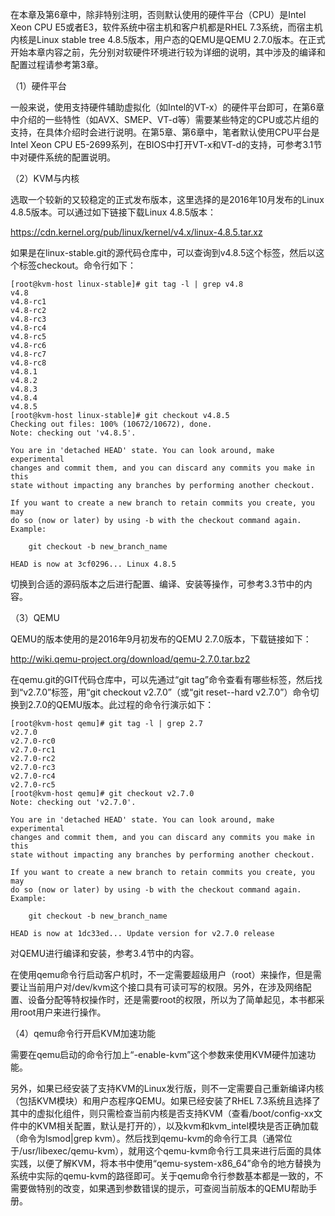 
<!-- @import "[TOC]" {cmd="toc" depthFrom=1 depthTo=6 orderedList=false} -->

<!-- code_chunk_output -->



<!-- /code_chunk_output -->

在本章及第6章中，除非特别注明，否则默认使用的硬件平台（CPU）是Intel Xeon CPU E5或者E3，软件系统中宿主机和客户机都是RHEL 7.3系统，而宿主机内核是Linux stable tree 4.8.5版本，用户态的QEMU是QEMU 2.7.0版本。在正式开始本章内容之前，先分别对软硬件环境进行较为详细的说明，其中涉及的编译和配置过程请参考第3章。

（1）硬件平台

一般来说，使用支持硬件辅助虚拟化（如Intel的VT-x）的硬件平台即可，在第6章中介绍的一些特性（如AVX、SMEP、VT-d等）需要某些特定的CPU或芯片组的支持，在具体介绍时会进行说明。在第5章、第6章中，笔者默认使用CPU平台是Intel Xeon CPU E5\-2699系列，在BIOS中打开VT\-x和VT\-d的支持，可参考3.1节中对硬件系统的配置说明。

（2）KVM与内核

选取一个较新的又较稳定的正式发布版本，这里选择的是2016年10月发布的Linux 4.8.5版本。可以通过如下链接下载Linux 4.8.5版本：

https://cdn.kernel.org/pub/linux/kernel/v4.x/linux-4.8.5.tar.xz

如果是在linux-stable.git的源代码仓库中，可以查询到v4.8.5这个标签，然后以这个标签checkout。命令行如下：

```
[root@kvm-host linux-stable]# git tag -l | grep v4.8
v4.8
v4.8-rc1
v4.8-rc2
v4.8-rc3
v4.8-rc4
v4.8-rc5
v4.8-rc6
v4.8-rc7
v4.8-rc8
v4.8.1
v4.8.2
v4.8.3
v4.8.4
v4.8.5 
[root@kvm-host linux-stable]# git checkout v4.8.5
Checking out files: 100% (10672/10672), done.
Note: checking out 'v4.8.5'.

You are in 'detached HEAD' state. You can look around, make experimental
changes and commit them, and you can discard any commits you make in this
state without impacting any branches by performing another checkout.

If you want to create a new branch to retain commits you create, you may
do so (now or later) by using -b with the checkout command again. Example:

    git checkout -b new_branch_name

HEAD is now at 3cf0296... Linux 4.8.5
```

切换到合适的源码版本之后进行配置、编译、安装等操作，可参考3.3节中的内容。

（3）QEMU

QEMU的版本使用的是2016年9月初发布的QEMU 2.7.0版本，下载链接如下：

http://wiki.qemu-project.org/download/qemu-2.7.0.tar.bz2

在qemu.git的GIT代码仓库中，可以先通过“git tag”命令查看有哪些标签，然后找到“v2.7.0”标签，用“git checkout v2.7.0”（或“git reset--hard v2.7.0”）命令切换到2.7.0的QEMU版本。此过程的命令行演示如下：

```
[root@kvm-host qemu]# git tag -l | grep 2.7
v2.7.0
v2.7.0-rc0
v2.7.0-rc1
v2.7.0-rc2
v2.7.0-rc3
v2.7.0-rc4
v2.7.0-rc5
[root@kvm-host qemu]# git checkout v2.7.0
Note: checking out 'v2.7.0'.

You are in 'detached HEAD' state. You can look around, make experimental
changes and commit them, and you can discard any commits you make in this
state without impacting any branches by performing another checkout.

If you want to create a new branch to retain commits you create, you may
do so (now or later) by using -b with the checkout command again. Example:

    git checkout -b new_branch_name

HEAD is now at 1dc33ed... Update version for v2.7.0 release
```

对QEMU进行编译和安装，参考3.4节中的内容。

在使用qemu命令行启动客户机时，不一定需要超级用户（root）来操作，但是需要让当前用户对/dev/kvm这个接口具有可读可写的权限。另外，在涉及网络配置、设备分配等特权操作时，还是需要root的权限，所以为了简单起见，本书都采用root用户来进行操作。

（4）qemu命令行开启KVM加速功能

需要在qemu启动的命令行加上“-enable-kvm”这个参数来使用KVM硬件加速功能。

另外，如果已经安装了支持KVM的Linux发行版，则不一定需要自己重新编译内核（包括KVM模块）和用户态程序QEMU。如果已经安装了RHEL 7.3系统且选择了其中的虚拟化组件，则只需检查当前内核是否支持KVM（查看/boot/config-xx文件中的KVM相关配置，默认是打开的），以及kvm和kvm_intel模块是否正确加载（命令为lsmod|grep kvm）。然后找到qemu-kvm的命令行工具（通常位于/usr/libexec/qemu-kvm），就用这个qemu-kvm命令行工具来进行后面的具体实践，以便了解KVM，将本书中使用“qemu-system-x86_64”命令的地方替换为系统中实际的qemu-kvm的路径即可。关于qemu命令行参数基本都是一致的，不需要做特别的改变，如果遇到参数错误的提示，可查阅当前版本的QEMU帮助手册。
